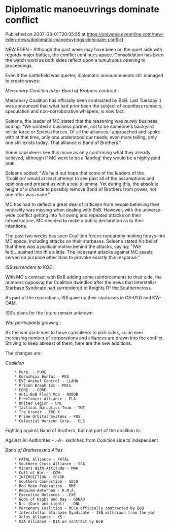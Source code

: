 # Diplomatic manoeuvrings dominate conflict
Published on 2007-03-01T20:05:55 at https://universe.eveonline.com/new-eden-news/diplomatic-manoeuvrings-dominate-conflict

NEW EDEN - Although the past week may have been on the quiet side with regards major battles, the conflict continues apace. Consolidation has been the watch word as both sides reflect upon a tumultuous opening to proceedings. 

Even if the battlefield was quieter, diplomatic announcements still managed to create waves: 

_Mercenary Coalition takes Band of Brothers contract_ : 

Mercenary Coalition has officially been contracted by BoB. Last Tuesday it was announced that what had prior been the subject of countless rumours, speculation and non-corroborative whispers, is now fact. 

Seleene, the leader of MC stated that the reasoning was purely business, adding: "We wanted a business partner, not to be someone's backyard militia force or Special Forces. Of all the alliances I approached and spoke with at that time, only one understood our needs; even more telling, only one still exists today. That alliance is Band of Brothers." 

Some capsuleers see this move as only confirming what they already believed, although if MC were to be a ‘lapdog’ they would be a highly paid one! 

Seleene added: "We held out hope that some of the leaders of the ‘Coalition’ would at least attempt to see past all of the assumptions and opinions and present us with a real dilemma. Yet during this, the absolute height of a chance to possibly remove Band of Brothers from power, not one offer was made." 

MC has had to deflect a great deal of criticism from people believing their neutrality was missing when dealing with BoB. However, with the universe-wide conflict getting into full swing and repeated attacks on their infrastructure, MC decided to make a public declaration as to their intentions. 

The past two weeks has seen Coalition forces repeatedly making forays into MC space, including attacks on their starbases. Seleene stated his belief that there was a political motive behind the attacks, saying: "(We felt)...pushed into this a little. The incessant attacks against MC assets served no purpose other than to provoke exactly this response." 

_ISS surrenders to KOS_ : 

With MC's contract with BoB adding some reinforcements to their side, the numbers opposing the Coalition dwindled after the news that Interstellar Starbase Syndicate had surrendered to Knights Of the Southerncross. 

As part of the reparations, ISS gave up their starbases in C3-0YD and KW-OAM. 

ISS’s plans for the future remain unknown. 

_War participants growing_ : 

As the war continues to force capsuleers to pick sides, so an ever increasing number of corporations and alliances are drawn into the conflict. Striving to keep abreast of them, here are the new additions. 

The changes are: 

_Coalition_

        * Pure. - PURE
        * Koroshiya Buntai - PKS
        * EVE Animal Control - LLAMA
        * Prison Break Inc - PRIS
        * CORE. - CORE.
        * Anti-BoB Flash Mob - NOBOB
        * Freelancer Alliance - FLA
        * United Legion - UNL
        * Tactical Narcotics Team - TNT
        * Tre Kroner - TRE K
        * Prime Orbital Systems - POS
        * Celestial Horizon Corp. - CLS

Fighting against Band of Brothers, but not part of the coalition is: 

Against All Authorites - .-A-. switched from Coalition side to independent 

_Band of Brothers and Allies_

        * FATAL Alliance - FATAL
        * Southern Cross Alliance - SCA
        * Miners With Attitude - MWA
        * Cult of War - -COW-
        * INTERDICTION - SPYDR
        * Southern Connection - SOCO
        * Red Moon Federation - RMF
        * Requiem-Aeternam - R.M.A.
        * Executive Outcomes - .EXE
        * Gods of Night and Day - GONAD
        * D-L (Dark and Light) - -DNL-
        * Mercenary Coalition - MCCA officially contracted by BoB 
        * Interstellar Starbase Syndicate - ISS withdrawn from the war
        * Xelas Alliance - XS
        * KIA Alliance - KIA on contract by BoB
